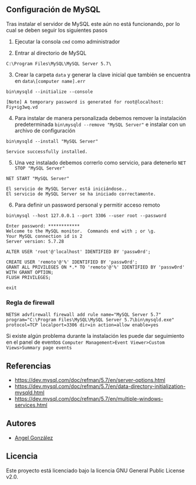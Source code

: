 ## Configuración de MySQL

Tras instalar el servidor de MySQL este aún no está funcionando, por lo cual se deben seguir los siguientes pasos

1. Ejecutar la consola `cmd` como administrador

2. Entrar al directorio de MySQL 

~~~
C:\Program Files\MySQL\MySQL Server 5.7\
~~~

3. Crear la carpeta `data` y generar la clave inicial que también se encuentra en `data\[computer name].err`

~~~
bin\mysqld --initialize --console
~~~

~~~
[Note] A temporary password is generated for root@localhost: Fiy+ig3wq.vd
~~~

4. Para instalar de manera personalizada debemos remover la instalación predeterminada `bin\mysqld --remove "MySQL Server"` e instalar con un archivo de configuración

~~~
bin\mysqld --install "MySQL Server"
~~~

~~~
Service successfully installed.
~~~

5. Una vez instalado debemos correrlo como servicio, para detenerlo `NET STOP "MySQL Server"`

~~~
NET START "MySQL Server"
~~~

~~~
El servicio de MySQL Server está iniciándose..
El servicio de MySQL Server se ha iniciado correctamente.
~~~

6. Para definir un password personal y permitir acceso remoto

~~~
bin\mysql --host 127.0.0.1 --port 3306 --user root --password
~~~

~~~
Enter password: ************
Welcome to the MySQL monitor.  Commands end with ; or \g.
Your MySQL connection id is 2
Server version: 5.7.28
~~~

~~~
ALTER USER 'root'@'localhost' IDENTIFIED BY 'passw0rd';

CREATE USER 'remoto'@'%' IDENTIFIED BY 'passw0rd';
GRANT ALL PRIVILEGES ON *.* TO 'remoto'@'%' IDENTIFIED BY 'passw0rd' WITH GRANT OPTION;
FLUSH PRIVILEGES;

exit
~~~

### Regla de firewall

~~~
NETSH advfirewall firewall add rule name="MySQL Server 5.7" program="C:\Program Files\MySQL\MySQL Server 5.7\bin\mysqld.exe" protocol=TCP localport=3306 dir=in action=allow enable=yes
~~~

Si existe algún problema durante la instalación les puede dar seguimiento en el panel de eventos `Computer Management>Event Viewer>Custom Views>Summary page events`

## Referencias

* https://dev.mysql.com/doc/refman/5.7/en/server-options.html
* https://dev.mysql.com/doc/refman/5.7/en/data-directory-initialization-mysqld.html
* https://dev.mysql.com/doc/refman/5.7/en/multiple-windows-services.html

## Autores

* [Angel González](https://github.com/mgrc45)

## Licencia

Este proyecto está licenciado bajo la licencia GNU General Public License v2.0.
